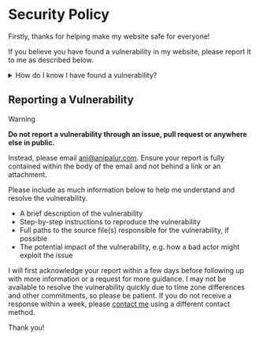 # Security Policy

Firstly, thanks for helping make my website safe for everyone!

If you believe you have found a vulnerability in my website, please report it to me as described below.

<details>

<summary>How do I know I have found a vulnerability?</summary>

Ask yourself these questions:

- Can I access something I should not have access to?
- Can I disable something for other people?
- Can I change the functionality of the website?

If you answered 'yes' to any of these questions, you are probably dealing with a vulnerability.
Even if you answered 'no' to all questions, you might still be dealing with a vulnerability.
If you are unsure, email [ani@anipalur.com].

</details>

## Reporting a Vulnerability

> [!WARNING]  
> **Do not report a vulnerability through an issue, pull request or anywhere else in public.**

Instead, please email [ani@anipalur.com]. Ensure your report is fully contained within the body of the email and not behind a link or an attachment.

Please include as much information below to help me understand and resolve the vulnerability.

- A brief description of the vulnerability
- Step-by-step instructions to reproduce the vulnerability
- Full paths to the source file(s) responsible for the vulnerability, if possible
- The potential impact of the vulnerability, e.g. how a bad actor might exploit the issue

I will first acknowledge your report within a few days before following up with more information or a request for more guidance.
I may not be available to resolve the vulnerability quickly due to time zone differences and other commitments, so please be patient.
If you do not receive a response within a week, please [contact me](https://anipalur.com/contact "Learn how to contact me.") using a different contact method.

Thank you!

[ani@anipalur.com]: mailto:ani@anipalur.com "Send Anitej Palur an email."
